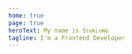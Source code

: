 ```yaml
---
home: true
page: true
heroText: My name is Sᴛᴀʀʟᴏɴɢ
tagline: I'm a Frontend Developer
---
```


<script setup>
import ThemeHome from '@theme/components/ThemeHome.vue'
</script>

<ThemeHome />
